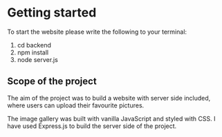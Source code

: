 # Getting started

To start the website please write the following to your terminal:

1. cd backend 
2. npm install
3. node server.js



## Scope of the project

The aim of the project was to build a website with server side included, where users can upload their favourite pictures. 

The image gallery was built with vanilla JavaScript and styled with CSS. I have used Express.js to build the server side of the project.


